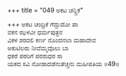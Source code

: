 +++
title = "049 ಅಕಟ ಚನ್ದ್ರಿಕೆ"

+++
ಅಕಟ ಚಂದ್ರಿಕೆ ಗೆದ್ದುದೋ ಪಾ  
ವಕನ ಝಳವೀ ಧರ್ಮಪುತ್ರನ  
ವಿಕಳ ಶರದಲಿ ಕರ್ಣ ನೊಂದನಲಾ ಮಹಾದೇವ  
ಅಕುಟಿಲರು ನೀವೆಮ್ಮವೊಲು ಬಾ  
ಧಕರೆ ಪರರಿಗೆ ಪರಶುಧರ ಸಾ  
ಯಕದ ಸವಿ ನೋಡಾದಡೆನುತೆಚ್ಚನು ಮಹೀಪತಿಯ      ॥49॥